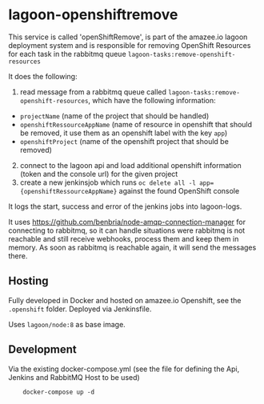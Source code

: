 # lagoon-openshiftremove

This service is called 'openShiftRemove', is part of the amazee.io lagoon deployment system and is responsible for removing OpenShift Resources for each task in the rabbitmq queue `lagoon-tasks:remove-openshift-resources`

It does the following:
1. read message from a rabbitmq queue called `lagoon-tasks:remove-openshift-resources`, which have the following information:

- `projectName` (name of the project that should be handled)
- `openshiftRessourceAppName` (name of resource in openshift that should be removed, it use them as an openshift label with the key `app`)
- `openshiftProject` (name of the openshift project that should be removed)

2. connect to the lagoon api and load additional openshift information (token and the console url) for the given project
3. create a new jenkinsjob which runs `oc delete all -l app={openshiftRessourceAppName}` against the found OpenShift console

It logs the start, success and error of the jenkins jobs into lagoon-logs.

It uses https://github.com/benbria/node-amqp-connection-manager for connecting to rabbitmq, so it can handle situations were rabbitmq is not reachable and still receive webhooks, process them and keep them in memory. As soon as rabbitmq is reachable again, it will send the messages there.

## Hosting

Fully developed in Docker and hosted on amazee.io Openshift, see the `.openshift` folder. Deployed via Jenkinsfile.

Uses `lagoon/node:8` as base image.

## Development

Via the existing docker-compose.yml (see the file for defining the Api, Jenkins and RabbitMQ Host to be used)

        docker-compose up -d
